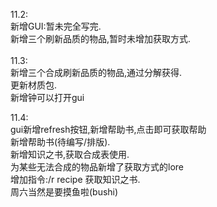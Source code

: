 11.2:\
新增GUI:暂未完全写完.\
新增三个刷新品质的物品,暂时未增加获取方式.\
\
11.3:\
新增三个合成刷新品质的物品,通过分解获得.\
更新材质包. \
新增钟可以打开gui

11.4:\
gui新增refresh按钮,新增帮助书,点击即可获取帮助\
新增帮助书(待编写/排版).\
新增知识之书,获取合成表使用.\
为某些无法合成的物品新增了获取方式的lore\
增加指令:/r recipe 获取知识之书.\
周六当然是要摸鱼啦(bushi)